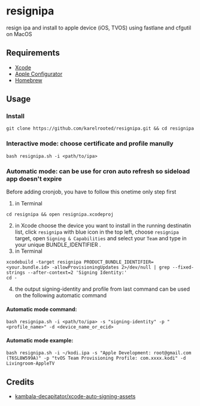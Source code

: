 # resignipa

resign ipa and install to apple device (iOS, TVOS) using fastlane and cfgutil on MacOS

## Requirements

- [Xcode](https://apps.apple.com/us/app/xcode/id497799835?mt=12)
- [Apple Configurator](https://apps.apple.com/us/app/apple-configurator/id1037126344?mt=12)
- [Homebrew](https://brew.sh)

## Usage

### Install
```
git clone https://github.com/karelrooted/resignipa.git && cd resignipa
```
### Interactive mode: choose certificate and profile manully
```
bash resignipa.sh -i <path/to/ipa>
```

### Automatic mode: can be use for cron auto refresh so sideload app doesn't expire

Before adding cronjob, you have to follow this onetime only step first

1. in Terminal
```
cd resignipa && open resignipa.xcodeproj
```
2. in Xcode
choose the device you want to install in the running destinatin list, click `resignipa` with blue icon in the top left, choose `resignipa` target, open `Signing & Capabilities` and select your `Team` and type in your unique BUNDLE_IDENTIFIER .
3. in Terminal
```
xcodebuild -target resignipa PRODUCT_BUNDLE_IDENTIFIER=<your.bundle.id> -allowProvisioningUpdates 2>/dev/null | grep --fixed-strings --after-context=2 'Signing Identity:' 
cd -
```
4. the output signing-identity and profile from last command can be used on the following automatic command 

#### Automatic mode command:
```
bash resignipa.sh -i <path/to/ipa> -s "signing-identity" -p "<profile_name>" -d <device_name_or_ecid>
```

#### Automatic mode example:
```
bash resignipa.sh -i ~/kodi.ipa -s "Apple Development: root@gmail.com (T6SL8W599A)" -p "tvOS Team Provisioning Profile: com.xxxx.kodi" -d Livingroom-AppleTV
```

## Credits

- [kambala-decapitator/xcode-auto-signing-assets](https://github.com/kambala-decapitator/xcode-auto-signing-assets)